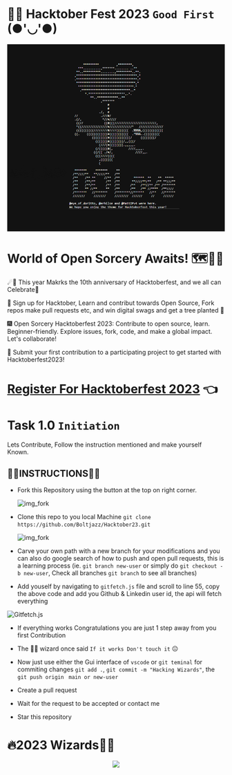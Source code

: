 # 🧙‍♂️ Hacktober Fest 2023 `Good First` (●'◡'●)
![hacktoberFest2023](.github/1cap1.png)

# World of Open Sorcery Awaits! 🗺️🧙‍♂️

☄🌠 This year Makrks the 10th anniversary of Hacktoberfest, and we all can Celebrate🎉

🎯 Sign up for Hacktober, Learn and contribut towards Open Source, Fork repos make pull requests etc, and win digital swags and get a tree planted 🎄

🎆 Open Sorcery Hacktoberfest 2023: Contribute to open source, learn. Beginner-friendly. Explore issues, fork, code, and make a global impact. Let's collaborate!

🎐 Submit your first contribution to a participating project to get started with Hacktoberfest2023!

# [Register For Hacktoberfest 2023](https://hacktoberfest.com/participation/) 👈

# Task 1.0 `Initiation`
 Lets Contribute, Follow the instruction mentioned and make yourself Known.

 ##  👨‍💻INSTRUCTIONS👩‍💻

 - Fork this Repository using the button at the top on right corner.

   ![img_fork](https://github.com/syed7086/Hacktober23/assets/85676664/228965f8-6d47-47c1-895c-f932bd1533a3)


 - Clone this repo to you local Machine `git clone https://github.com/Boltjazz/Hacktober23.git`

    ![img_fork](https://github.com/Boltjazz/Hacktober23/assets/110303755/c342820b-2c10-46f3-94d4-c202b79052df)

 - Carve your own path with a new branch for your modifications and you can also do google search of how to push and open pull requests, this is a learning process (ie. `git branch new-user` or simply do `git checkout -b new-user`, Check all branches `git branch` to see all branches)
  
 - Add youself by navigating to `gitfetch.js` file and scroll to line 55, copy the above code and add you Github & Linkedin user id, the api will fetch everything

  ![Gitfetch.js](https://github.com/Boltjazz/Hacktober23/assets/110303755/ab49befc-452c-4f78-80ef-056bc31e6773)

 - If everything works Congratulations you are just 1 step away from you first Contribution

 - The 🧙‍♂️ wizard once said `If it works Don't touch it` 😐

 - Now just use either the Gui interface of `vscode` or `git teminal` for commiting changes `git add .`, `git commit -m "Hacking Wizards"`, the `git push origin ` `main or new-user`

- Create a pull request

- Wait for the request to be accepted or contact me

- Star this repository

# 🔥2023 Wizards🧙‍♂️
  <div align="center">
   
   <a href="https://github.com/Boltjazz/Hacktober23/graphs/contributors">
  <img src="https://contrib.rocks/image?repo=Boltjazz/Hacktober23" />
</a>
  </div>
